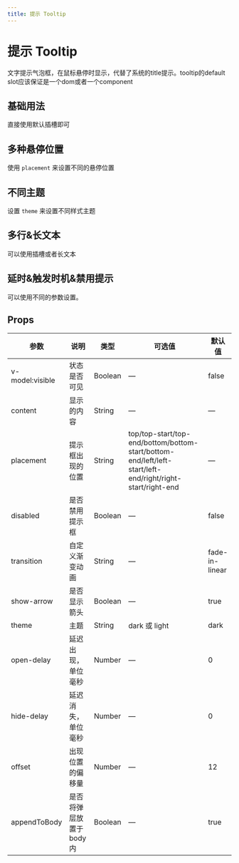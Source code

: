```yaml
---
title: 提示 Tooltip
---
```




# 提示 Tooltip

文字提示气泡框，在鼠标悬停时显示，代替了系统的title提示。tooltip的default slot应该保证是一个dom或者一个component

## 基础用法

直接使用默认插槽即可

<preview path="./demo/Tooltip/Basic.vue"></preview>

## 多种悬停位置

使用 `placement` 来设置不同的悬停位置

<preview path="./demo/Tooltip/Placement.vue"></preview>

## 不同主题

设置 `theme` 来设置不同样式主题

<preview path="./demo/Tooltip/Theme.vue"></preview>

## 多行&长文本

可以使用插槽或者长文本

<preview path="./demo/Tooltip/Slot.vue"></preview>

## 延时&触发时机&禁用提示

可以使用不同的参数设置。

<preview path="./demo/Tooltip/More.vue"></preview>

## Props

| 参数            | 说明                     | 类型    | 可选值                                                                                                    | 默认值         |
| --------------- | ------------------------ | ------- | --------------------------------------------------------------------------------------------------------- | -------------- |
| v-model:visible | 状态是否可见             | Boolean | —                                                                                                         | false          |
| content         | 显示的内容               | String  | —                                                                                                         | —              |
| placement       | 提示框出现的位置         | String  | top/top-start/top-end/bottom/bottom-start/bottom-end/left/left-start/left-end/right/right-start/right-end | —              |
| disabled        | 是否禁用提示框           | Boolean | —                                                                                                         | false          |
| transition      | 自定义渐变动画           | String  | —                                                                                                         | fade-in-linear |
| show-arrow      | 是否显示箭头             | Boolean | —                                                                                                         | true           |
| theme           | 主题                     | String  | dark 或 light                                                                                             | dark           |
| open-delay      | 延迟出现，单位毫秒       | Number  | —                                                                                                         | 0              |
| hide-delay      | 延迟消失，单位毫秒       | Number  | —                                                                                                         | 0              |
| offset          | 出现位置的偏移量         | Number  | —                                                                                                         | 12             |
| appendToBody    | 是否将弹层放置于 body 内 | Boolean | —                                                                                                         | true           |

